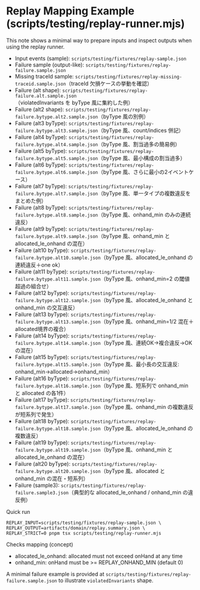 # Replay Mapping Example (scripts/testing/replay-runner.mjs)

This note shows a minimal way to prepare inputs and inspect outputs when using the replay runner.

- Input events (sample): `scripts/testing/fixtures/replay-sample.json`
- Failure sample (output-like): `scripts/testing/fixtures/replay-failure.sample.json`
- Missing traceId sample: `scripts/testing/fixtures/replay-missing-traceid.sample.json`（traceId 欠損ケースの挙動を確認）
- Failure (alt shape): `scripts/testing/fixtures/replay-failure.alt.sample.json`（violatedInvariants を byType 風に集約した例）
- Failure (alt2 shape): `scripts/testing/fixtures/replay-failure.bytype.alt2.sample.json`（byType 風の別例）
- Failure (alt3 byType): `scripts/testing/fixtures/replay-failure.bytype.alt3.sample.json`（byType 風、count/indices 併記）
- Failure (alt4 byType): `scripts/testing/fixtures/replay-failure.bytype.alt4.sample.json`（byType 風、割当過多の簡易例）
- Failure (alt5 byType): `scripts/testing/fixtures/replay-failure.bytype.alt5.sample.json`（byType 風、最小構成の割当過多）
- Failure (alt6 byType): `scripts/testing/fixtures/replay-failure.bytype.alt6.sample.json`（byType 風、さらに最小の2イベントケース）
- Failure (alt7 byType): `scripts/testing/fixtures/replay-failure.bytype.alt7.sample.json`（byType 風、単一タイプの複数違反をまとめた例）
- Failure (alt8 byType): `scripts/testing/fixtures/replay-failure.bytype.alt8.sample.json`（byType 風、onhand_min のみの連続違反）
- Failure (alt9 byType): `scripts/testing/fixtures/replay-failure.bytype.alt9.sample.json`（byType 風、onhand_min と allocated_le_onhand の混在）
- Failure (alt10 byType): `scripts/testing/fixtures/replay-failure.bytype.alt10.sample.json`（byType 風、allocated_le_onhand の連続違反＋one ok）
- Failure (alt11 byType): `scripts/testing/fixtures/replay-failure.bytype.alt11.sample.json`（byType 風、onhand_min=2 の閾値超過の組合せ）
- Failure (alt12 byType): `scripts/testing/fixtures/replay-failure.bytype.alt12.sample.json`（byType 風、allocated_le_onhand と onhand_min の交互違反）
- Failure (alt13 byType): `scripts/testing/fixtures/replay-failure.bytype.alt13.sample.json`（byType 風、onhand_min=1/2 混在＋allocated境界の複合）
- Failure (alt14 byType): `scripts/testing/fixtures/replay-failure.bytype.alt14.sample.json`（byType 風、連続OK→複合違反→OK の混在）
- Failure (alt15 byType): `scripts/testing/fixtures/replay-failure.bytype.alt15.sample.json`（byType 風、最小長の交互違反: onhand_min→allocated→onhand_min）
- Failure (alt16 byType): `scripts/testing/fixtures/replay-failure.bytype.alt16.sample.json`（byType 風、短系列で onhand_min と allocated の各1件）
- Failure (alt17 byType): `scripts/testing/fixtures/replay-failure.bytype.alt17.sample.json`（byType 風、onhand_min の複数違反が短系列で発生）
- Failure (alt18 byType): `scripts/testing/fixtures/replay-failure.bytype.alt18.sample.json`（byType 風、allocated_le_onhand の複数違反）
- Failure (alt19 byType): `scripts/testing/fixtures/replay-failure.bytype.alt19.sample.json`（byType 風、onhand_min と allocated_le_onhand の混在）
- Failure (alt20 byType): `scripts/testing/fixtures/replay-failure.bytype.alt20.sample.json`（byType 風、allocated と onhand_min の混在・短系列）
- Failure (sample3): `scripts/testing/fixtures/replay-failure.sample3.json`（典型的な allocated_le_onhand / onhand_min の違反例）

Quick run
```
REPLAY_INPUT=scripts/testing/fixtures/replay-sample.json \
REPLAY_OUTPUT=artifacts/domain/replay.summary.json \
REPLAY_STRICT=0 pnpm tsx scripts/testing/replay-runner.mjs
```

Checks mapping (concept)
- allocated_le_onhand: allocated must not exceed onHand at any time
- onhand_min: onHand must be >= REPLAY_ONHAND_MIN (default 0)

A minimal failure example is provided at `scripts/testing/fixtures/replay-failure.sample.json` to illustrate `violatedInvariants` shape.
